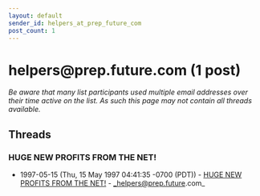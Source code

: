 ```yaml
---
layout: default
sender_id: helpers_at_prep_future_com
post_count: 1
---
```


# helpers<span>@</span>prep.future.com (1 post)

_Be aware that many list participants used multiple email addresses over their time active on the list. As such this page may not contain all threads available._

## Threads

### HUGE NEW PROFITS FROM THE NET!
+ 1997-05-15 (Thu, 15 May 1997 04:41:35 -0700 (PDT)) - [HUGE NEW PROFITS FROM THE NET!](/archive/1997/05/75554116b8a76dd4fb653a39f8fadbde5347fa261107b131ff3b29b0cae532f3) - _helpers@prep.future.com_

